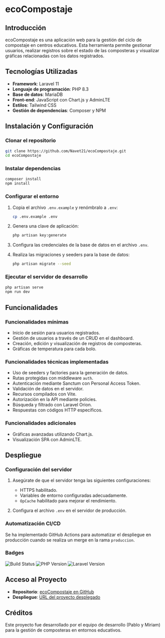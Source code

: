 
# ecoCompostaje

## Introducción

ecoCompostaje es una aplicación web para la gestión del ciclo de compostaje en centros educativos. Esta herramienta permite gestionar usuarios, realizar registros sobre el estado de las composteras y visualizar gráficas relacionadas con los datos registrados. 

## Tecnologías Utilizadas

- **Framework**: Laravel 11
- **Lenguaje de programación**: PHP 8.3
- **Base de datos**: MariaDB
- **Front-end**: JavaScript con Chart.js y AdminLTE
- **Estilos**: Tailwind CSS
- **Gestión de dependencias**: Composer y NPM

## Instalación y Configuración

### Clonar el repositorio

```bash
git clone https://github.com/Navet21/ecoCompostaje.git
cd ecoCompostaje
```

### Instalar dependencias

```bash
composer install
npm install
```

### Configurar el entorno

1. Copia el archivo `.env.example` y renómbralo a `.env`:
   ```bash
   cp .env.example .env
   ```

2. Genera una clave de aplicación:
   ```bash
   php artisan key:generate
   ```

3. Configura las credenciales de la base de datos en el archivo `.env`.

4. Realiza las migraciones y seeders para la base de datos:
   ```bash
   php artisan migrate --seed
   ```

### Ejecutar el servidor de desarrollo

```bash
php artisan serve
npm run dev
```

## Funcionalidades

### Funcionalidades mínimas

- Inicio de sesión para usuarios registrados.
- Gestión de usuarios a través de un CRUD en el dashboard.
- Creación, edición y visualización de registros de composteras.
- Gráficas de temperatura para cada bolo.

### Funcionalidades técnicas implementadas

- Uso de seeders y factories para la generación de datos.
- Rutas protegidas con middleware `auth`.
- Autenticación mediante Sanctum con Personal Access Token.
- Validación de datos en el servidor.
- Recursos compilados con Vite.
- Autorización en la API mediante policies.
- Búsqueda y filtrado con Laravel Orion.
- Respuestas con códigos HTTP específicos.

### Funcionalidades adicionales

- Gráficas avanzadas utilizando Chart.js.
- Visualización SPA con AdminLTE.

## Despliegue

### Configuración del servidor

1. Asegúrate de que el servidor tenga las siguientes configuraciones:
   - HTTPS habilitado.
   - Variables de entorno configuradas adecuadamente.
   - `OpCache` habilitado para mejorar el rendimiento.

2. Configura el archivo `.env` en el servidor de producción.

### Automatización CI/CD

Se ha implementado GitHub Actions para automatizar el despliegue en producción cuando se realiza un merge en la rama `produccion`.

### Badges

![Build Status](https://img.shields.io/badge/build-passing-brightgreen)
![PHP Version](https://img.shields.io/badge/PHP-8.3-blue)
![Laravel Version](https://img.shields.io/badge/Laravel-11-orange)

## Acceso al Proyecto

- **Repositorio**: [ecoCompostaje en GitHub](https://github.com/Navet21/ecoCompostaje)
- **Despliegue**: [URL del proyecto desplegado](https://example.com)

## Créditos

Este proyecto fue desarrollado por el equipo de desarrollo (Pablo y Miriam) para la gestión de composteras en entornos educativos.


